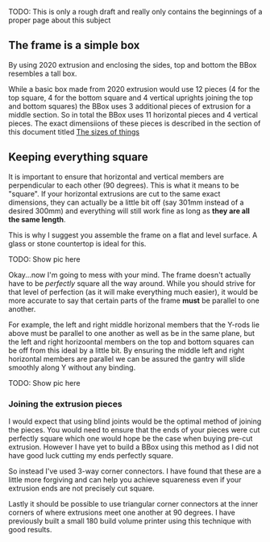 

TODO: This is only a rough draft and really only contains the beginnings of a proper page about this subject

## The frame is a simple box

By using 2020 extrusion and enclosing the sides, top and bottom the BBox resembles a tall box. 

While a basic box made from 2020 extrusion would use 12 pieces (4 for the top square, 4 for the bottom square and 4 vertical
uprights joining the top and bottom squares) the BBox uses 3 additional pieces of extrusion for a middle section. So in total
the BBox uses 11 horizontal pieces and 4 vertical pieces. The exact dimensiions of these pieces is described in the section
of this document titled [The sizes of things](../sidebar/sizing.md)

## Keeping everything square
It is important to ensure that horizontal and vertical members are perpendicular to each other (90 degrees). This is what
it means to be "square". If your horizontal extrusions are cut to the same exact dimensions, they can actually be a little
bit off (say 301mm instead of a desired 300mm) and everything will still work fine as long as **they are all the same length**.

This is why I suggest you assemble the frame on a flat and level surface. A glass or stone countertop is ideal for this.

TODO: Show pic here

Okay...now I'm going to mess with your mind. The frame doesn't actually have to be *perfectly* square all the way around.
While you should strive for that level of perfection (as it will make everything much easier), it would be more accurate
to say that certain parts of the frame **must** be parallel to one another. 

For example, the left and right middle horizonal members that the Y-rods lie above must be parallel to one another as well as be
in the same plane, but the left and right horizoontal members on the top and bottom squares can be off from this ideal by a little bit.
By ensuring the middle left and right horizontal members are parallel we can be assured the gantry will slide smoothly along Y without
any binding.

TODO: Show pic here

### Joining the extrusion pieces
I would expect that using blind joints would be the optimal method of joining the pieces. You would need to ensure that the
ends of your pieces were cut perfectly square which one would hope be the case when buying pre-cut extrusion. However I have yet
to build a BBox using this method as I did not have good luck cutting my ends perfectly square.

So instead I've used 3-way corner connectors. I have found that these are a little more forgiving and can help you achieve
squareness even if your extrusion ends are not precisely cut square.

Lastly it should be possible to use triangular corner connectors at the inner corners of where extrusions meet one another
at 90 degrees. I have previously built a small 180 build volume printer using this technique with good results.

